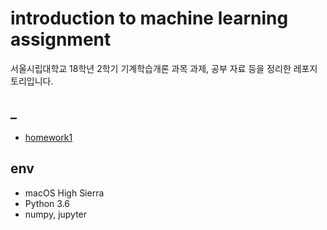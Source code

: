 # introduction to machine learning assignment

서울시립대학교 18학년 2학기 기계학습개론 과목 과제, 공부 자료 등을 정리한 레포지토리입니다.

## _

* [homework1](./homework1/homework1.ipynb)

## env

* macOS High Sierra
* Python 3.6
* numpy, jupyter

